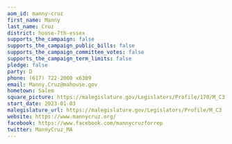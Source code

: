 ```yaml
---
aom_id: manny-cruz
first_name: Manny
last_name: Cruz
district: house-7th-essex
supports_the_campaign: false
supports_the_campaign_public_bills: false
supports_the_campaign_committee_votes: false
supports_the_campaign_term_limits: false
pledge: false
party: D
phone: (617) 722-2000 x6309
email: Manny.Cruz@mahouse.gov
hometown: Salem
square_picture: https://malegislature.gov/Legislators/Profile/170/M_C3.jpg
start_date: 2023-01-03
malegislature_url: https://malegislature.gov/Legislators/Profile/M_C3
website: https://www.mannycruz.org/
facebook: https://www.facebook.com/mannycruzforrep
twitter: MannyCruz_MA
---
```

